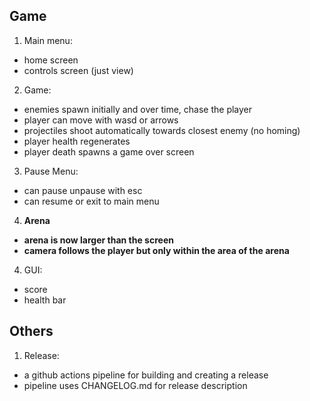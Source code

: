 ## Game
1. Main menu:
 - home screen
 - controls screen (just view)
2. Game:
 - enemies spawn initially and over time, chase the player
 - player can move with wasd or arrows
 - projectiles shoot automatically towards closest enemy (no homing)
 - player health regenerates
 - player death spawns a game over screen
3. Pause Menu:
 - can pause unpause with esc
 - can resume or exit to main menu
4. **Arena**
 - **arena is now larger than the screen**
 - **camera follows the player but only within the area of the arena**
4. GUI:
 - score
 - health bar
## Others
1. Release:
 - a github actions pipeline for building and creating a release
 - pipeline uses CHANGELOG.md for release description
